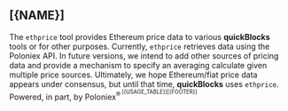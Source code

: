 ## [{NAME}]

The `ethprice` tool provides Ethereum price data to various **quickBlocks** tools or for other purposes. Currently, `ethprice` retrieves data using the Poloniex API. In future versions, we intend to add other sources of pricing data and provide a mechanism to specify an averaging calculate given multiple price sources. Ultimately, we hope Ethereum/fiat price data appears under consensus, but until that time, **quickBlocks** uses `ethprice`. Powered, in part, by Poloniex<sup>&reg;<sup>
[{USAGE_TABLE}][{FOOTER}]
